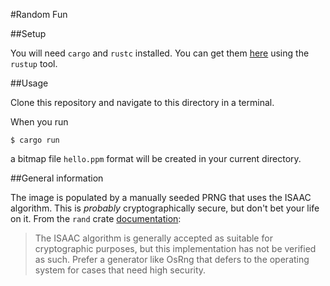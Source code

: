 #Random Fun

##Setup

You will need `cargo` and `rustc` installed. You can get them [here](https://www.rust-lang.org/en-US/install.html) using the `rustup` tool.

##Usage

Clone this repository and navigate to this directory in a terminal.

When you run
```
$ cargo run
```
a bitmap file `hello.ppm` format will be created in your current directory.

##General information

The image is populated by a manually seeded PRNG that uses the ISAAC algorithm. This is *probably* cryptographically secure, but don't bet your life on it. From the `rand` crate [documentation](https://docs.rs/rand/0.3.16/rand/isaac/struct.IsaacRng.html):

> The ISAAC algorithm is generally accepted as suitable for cryptographic purposes, but this implementation has not be verified as such. Prefer a generator like OsRng that defers to the operating system for cases that need high security.
